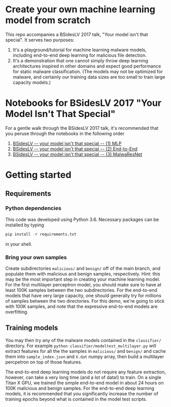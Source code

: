 # Create your own machine learning model from scratch
This repo accompanies a BSidesLV 2017 talk, "Your model isn't that special".  It serves two purposes:
1. It's a playground/tutorial for machine learning malware models, including end-to-end deep learning for malicious file detection.
2. It's a demonstration that one cannot simply throw deep learning architectures inspired in other domains and expect good performance for static malware classification.  (The models may not be optimized for malware, and certainly our training data sizes are too small to train large capacity models.)

# Notebooks for BSidesLV 2017 "Your Model Isn't That Special"
For a gentle walk through the BSidesLV 2017 talk, it's recommended that you peruse through the notebooks in the following order
1. [BSidesLV -- your model isn't that special -- (1) MLP](BSidesLV%20--%20your%20model%20isn't%20that%20special%20--%20(1)%20MLP.ipynb)
2. [BSidesLV -- your model isn't that special -- (2) End-to-End](BSidesLV%20--%20your%20model%20isn't%20that%20special%20--%20(2)%20End-to-End.ipynb)
3. [BSidesLV -- your model isn't that special -- (3) MalwaResNet](BSidesLV%20--%20your%20model%20isn't%20that%20special%20--%20(3)%20MalwaResNet.ipynb)

# Getting started
## Requirements
### Python dependencies
This code was developed using Python 3.6.  Necessary packages can be installed by typing
```python
pip install -r requirements.txt
```
in your shell.

### Bring your own samples
Create subdirectories `malicious/` and `benign/` off of the main branch, and populate them with malicious and benign samples, respectively.  Hint: this may be the most important step in creating your machine learning model.  For the first multilayer perceptron model, you should make sure to have at least 100K samples between the two subdirectories.  For the end-to-end models that have very large capacity, one should generally try for millions of samples between the two directories.  For this demo, we're going to stick with 100K samples, and note that the expressive end-to-end models are overfitting.

## Training models
You may then try any of the malware models contained in the `classifier/` directory.  For example ```python classifier/modeltest_multilayer.py``` will extract features for all the the samples in `malicious/` and `benign/` and cache them into `sample_index.json` and `X.dat` numpy array, then build a multilayer percpetron on top of those features.

The end-to-end deep learning models do not require any feature extraction, however, can take a very long time (and a lot of data!) to train.  On a single Titan X GPU, we trained the simple end-to-end model in about 24 hours on 100K malicious and benign samples.  For the end-to-end deep learning models, it is recommended that you significantly increase the number of training epochs beyond what is contained in the model test scripts.
